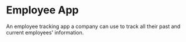 # Employee App

An employee tracking app a company can use to track all their past and current employees' information.
